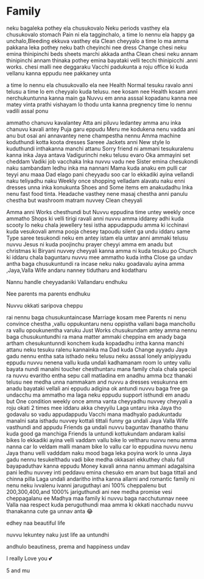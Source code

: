 # Family


neku bagaleka pothey ela chusukovalo Neku periods vasthey ela chusukovalo stomach Pain ni ela tagginchalo, a time lo nennu ela happy ga unchalo,Bleeding ekkuva vasthey ela Clean cheyyalo a time lo ma amma pakkana leka pothey neku bath cheyinchi nee dress Change chesi neku emina thinipinchi beds  sheets marchi  akkada antha Clean chesi neku annam thinipinchi annam thinaka pothey emina bayataki velli tecchi thinipicchi .anni works.  chesi malli nee deggaraku Vacchi padukunta a roju office ki kuda vellanu kanna eppudu nee pakkaney unta



a time lo nennu ela chusukovallo ela nee Health Normal tesuku ravalo  anni telusu a time lo em cheyyalo kuda telusu.
 nee kosam nee Health kosam anni nerchukuntunna kanna main ga Nuvvu em anna asssal kopadanu kanna nee matey vinta prathi vishayam lo thodu unta kanna pregnency time lo nennu vadili assal ponu



ammatho chanuvu kavalantey Atta ani piluvu ledantey amma anu inka chanuvu kavali antey Puja garu eppudu Meru me kodukena nenu vadda ani anu but osai ani annavantey nene champestha nennu Amma machine koduthundi kotta koota dresses Sareee Jackets anni New style lo kuduthundi inthakanna manchi attanu Sorry friend ni ammani tesukuralenu kanna inka Jaya antava Vadigurinchi neku telusu evaro Oka ammayini set cheddam Vadiki job vacchaka Inka nuvvu vadu nee Sister emina chesukondi naku sambandam ledhu inka ma nannani Mama kuda anaku em pulli car teyyi  anu maaa Dad elago pani cheyyadu soo car lo ekkadiki ayina vellandi naku teliyadhu naku Weekly once shopping velladam alavatu naku enni dresses unna inka konukunta Shoes and Some items em anakudadhu Inka nenu fast  food tinta. Headache  vasthey nene masaj chestha anni panulu chestha but washroom matram nuvvey Clean cheyyali




Amma anni Works chesthundi but Nuvvu eppudina time untey weekly once ammatho Shops ki velli tirigi ravali anni nuvvu amma iddarey adhi kuda scooty lo neku chala jewellery tesi istha appudappudu amma ki icchinavi kuda vesukovali amma pooja chesey tapoudu silent ga undu iddaru same Type saree tesukondi  neku em antey istam ela untav anni ammaki telusu nuvvu Jesus ni kuda poojinchu prayer  cheyyi amma em anadu but christmas ki Biryani nuvvey cheyyali kanna amma ni kuda tesuku po Church ki  iddaru chala baguntaru nuvvu mee ammatho kuda intha Close ga undav antha baga chusukuntundi ra incase neku naku goadavalu ayina amma ,Jaya,Valla Wife andaru nanney tidutharu and  kodatharu


Nannu handle cheyyadaniki 
Vallandaru endhuku 

Nee parents ma parents endhuku 

Nuvvu okkati saripova cheppu


rai nennu baga chusukuntaincase Marriage kosam mee Parents ni nenu convince chestha ,vallu oppukuntaru nenu oppistha vallani baga manchollu ra vallu opoukunentha varuku Just Works chusukundam antey amma nennu baga chusukuntundhi ra   mana matter ammaki cheppina em anady baga artham chesukuntunndi konchem kuda kopadadhu intha kanna manchi attanu neku tesuku ralenu kannainka ma Dad kuda Change ayyadu Jaya gadu nennu entha sata isthado neku telusu neku asssal lonely anipiyyadu eppudu nuvvu nenena vallu kuda undali kadhamanam room lo untey vallu bayata nundi manalni toucher chesthuntaru mana family chala chala special ra nuvvu evaritho entha sepu call matladina em anadhu amma bcz thanaki telusu nee medha unna nammakam  and nuvvu a dresses  vesukunna em anadu  bayataki vellali ani eppudu adigina ok antundi nuvvu baga free ga undacchu ma ammatho ma laga neku eppudu support  isthundi em anadu but One condition weekly once amma vanta cheyyadhu  nuvvey cheyyali a roju okati 2 times mee iddaru akka cheyyilu Laga untaru inka Jaya tho godavalu so vadu appudappudu Vacchi mana madhyalo padukuntadu manalni sata isthadu nuvvey kottali tittali funny ga undali Jaya Valla Wife vasthundi and appudu Friends ga undali nuvvu baguntav thanatho thanu kuda good ga manchiga Friends la untundi kottukundam andaram kalisi bikes lo ekkadiki ayina velli vaddam vallu bike lo veltharu nuvvu nenu amma nanna car lo veldam malli manam bike lo vallu car lo eppudina nuvvu nenu Jaya thanu velli vadddam naku mood baga leka poyina work lo unna Jaya gadu nennu tesukelthadu vadi bike medha okkasari ekkuthey chalu full bayapaduthav kanna eppudu Money kavali anna nannu ammani adagalsina pani ledhu nuvvey inti peddavu emina chesuko em anam  but baga tittali and chinna pilla Laga undali andaritho intha kanna allarni and romantic  family ni nenu neku ivvalenu ivanni jaruguthayi ani 100% cheppalenu but 200,300,400,and 1000% jariguthundi ani nee medha promise vesi cheppagalanu ee Madhya maa family ki nuvvu baga nacchutunnav neee Valla naa respect kuda peruguthundi maa amma ki okkati nacchadu nuvvu thanakanna cute ga unnav anta 😂



edhey naa beautiful life 

nuvvu lekuntey naku just life aa untundhi 

andhulo beautiness, prema and happiness undav

I really Love you 💕

5 and mu
